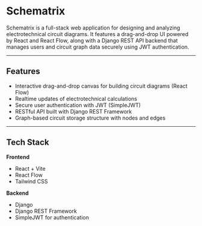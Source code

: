 # Schematrix

Schematrix is a full-stack web application for designing and analyzing electrotechnical circuit diagrams. It features a drag-and-drop UI powered by React and React Flow, along with a Django REST API backend that manages users and circuit graph data securely using JWT authentication.

---

## Features

- Interactive drag-and-drop canvas for building circuit diagrams (React Flow)
- Realtime updates of electrotechnical calculations
- Secure user authentication with JWT (SimpleJWT)
- RESTful API built with Django REST Framework
- Graph-based circuit storage structure with nodes and edges

---

## Tech Stack

**Frontend**
- React + Vite
- React Flow
- Tailwind CSS

**Backend**
- Django
- Django REST Framework
- SimpleJWT for authentication